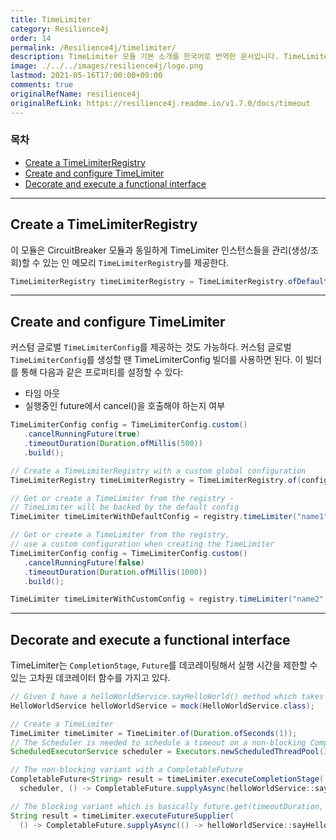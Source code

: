 ```yaml
---
title: TimeLimiter
category: Resilience4j
order: 14
permalink: /Resilience4j/timelimiter/
description: TimeLimiter 모듈 기본 소개를 한국어로 번역한 문서입니다. TimeLimiter 동작 원리와 설정값을 소개합니다.
image: ./../../images/resilience4j/logo.png
lastmod: 2021-05-16T17:00:00+09:00
comments: true
originalRefName: resilience4j
originalRefLink: https://resilience4j.readme.io/v1.7.0/docs/timeout
---
```


### 목차

- [Create a TimeLimiterRegistry](#create-a-timelimiterregistry)
- [Create and configure TimeLimiter](#create-and-configure-timelimiter)
- [Decorate and execute a functional interface](#decorate-and-execute-a-functional-interface)

---

## Create a TimeLimiterRegistry

이 모듈은 CircuitBreaker 모듈과 동일하게 TimeLimiter 인스턴스들을 관리(생성/조회)할 수 있는 인 메모리 `TimeLimiterRegistry`를 제공한다.

```java
TimeLimiterRegistry timeLimiterRegistry = TimeLimiterRegistry.ofDefaults();
```

---

## Create and configure TimeLimiter

커스텀 글로벌 `TimeLimiterConfig`를 제공하는 것도 가능하다. 커스텀 글로벌 `TimeLimiterConfig`를 생성할 땐 TimeLimiterConfig 빌더를 사용하면 된다. 이 빌더를 통해 다음과 같은 프로퍼티를 설정할 수 있다:

- 타임 아웃
- 실행중인 future에서 cancel()을 호출해야 하는지 여부

```java
TimeLimiterConfig config = TimeLimiterConfig.custom()
   .cancelRunningFuture(true)
   .timeoutDuration(Duration.ofMillis(500))
   .build();

// Create a TimeLimiterRegistry with a custom global configuration
TimeLimiterRegistry timeLimiterRegistry = TimeLimiterRegistry.of(config);

// Get or create a TimeLimiter from the registry - 
// TimeLimiter will be backed by the default config
TimeLimiter timeLimiterWithDefaultConfig = registry.timeLimiter("name1");

// Get or create a TimeLimiter from the registry, 
// use a custom configuration when creating the TimeLimiter
TimeLimiterConfig config = TimeLimiterConfig.custom()
   .cancelRunningFuture(false)
   .timeoutDuration(Duration.ofMillis(1000))
   .build();

TimeLimiter timeLimiterWithCustomConfig = registry.timeLimiter("name2", config);
```

---

## Decorate and execute a functional interface

TimeLimiter는 `CompletionStage`, `Future`를 데코레이팅해서 실행 시간을 제한할 수 있는 고차원 데코레이터 함수를 가지고 있다.

```java
// Given I have a helloWorldService.sayHelloWorld() method which takes too long
HelloWorldService helloWorldService = mock(HelloWorldService.class);

// Create a TimeLimiter
TimeLimiter timeLimiter = TimeLimiter.of(Duration.ofSeconds(1));
// The Scheduler is needed to schedule a timeout on a non-blocking CompletableFuture
ScheduledExecutorService scheduler = Executors.newScheduledThreadPool(3);

// The non-blocking variant with a CompletableFuture
CompletableFuture<String> result = timeLimiter.executeCompletionStage(
  scheduler, () -> CompletableFuture.supplyAsync(helloWorldService::sayHelloWorld)).toCompletableFuture();

// The blocking variant which is basically future.get(timeoutDuration, MILLISECONDS)
String result = timeLimiter.executeFutureSupplier(
  () -> CompletableFuture.supplyAsync(() -> helloWorldService::sayHelloWorld));
```